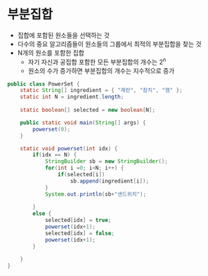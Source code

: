 # 부분집합
- 집합에 포함된 원소들을 선택하는 것
- 다수의 중요 알고리즘들이 원소들의 그룹에서 최적의 부분집합을 찾는 것
- N개의 원소를 포함한 집합
  - 자기 자신과 공집합 포함한 모든 부분집합의 개수는 2<sup>n</sup>
  - 원소의 수가 증가하면 부분집합의 개수는 지수적으로 증가

```Java
public class PowerSet {
	static String[] ingredient = { "계란", "참치", "햄" };
	static int N = ingredient.length;
	
	static boolean[] selected = new boolean[N];

	public static void main(String[] args) {
		powerset(0);
	}

	static void powerset(int idx) {
		if(idx == N) {
			StringBuilder sb = new StringBuilder();
			for(int i =0; i<N; i++) {
				if(selected[i])
					sb.append(ingredient[i]);
			}
			System.out.println(sb+"샌드위치");
			
		}
		else {
			selected[idx] = true;
			powerset(idx+1);
			selected[idx] = false;
			powerset(idx+1);
		}
			
	}
}
```

